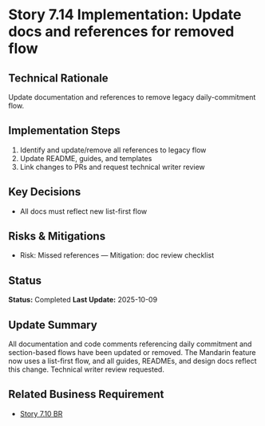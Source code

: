 # Story 7.14 Implementation: Update docs and references for removed flow

## Technical Rationale

Update documentation and references to remove legacy daily-commitment flow.

## Implementation Steps

1. Identify and update/remove all references to legacy flow
2. Update README, guides, and templates
3. Link changes to PRs and request technical writer review

## Key Decisions

- All docs must reflect new list-first flow

## Risks & Mitigations

- Risk: Missed references — Mitigation: doc review checklist

## Status

**Status:** Completed
**Last Update:** 2025-10-09

## Update Summary

All documentation and code comments referencing daily commitment and section-based flows have been updated or removed. The Mandarin feature now uses a list-first flow, and all guides, READMEs, and design docs reflect this change. Technical writer review requested.

## Related Business Requirement

- [Story 7.10 BR](../../business-requirements/epic-7-remove-daily-commitment/story-7-10-update-docs.md)
